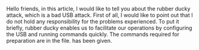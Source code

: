 Hello friends, in this article, I would like to tell you about the rubber ducky attack, which is a bad USB attack. First of all, I would like to point out that I do not hold any responsibility for the problems experienced. To put it briefly, rubber ducky enables us to facilitate our operations by configuring the USB and running commands quickly. The commands required for preparation are in the file. has been given.
